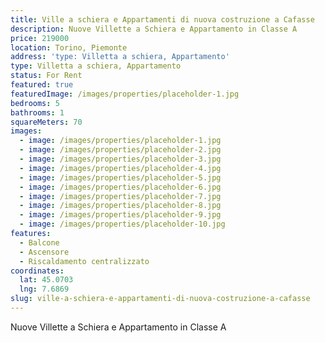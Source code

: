 ```yaml
---
title: Ville a schiera e Appartamenti di nuova costruzione a Cafasse
description: Nuove Villette a Schiera e Appartamento in Classe A
price: 219000
location: Torino, Piemonte
address: 'type: Villetta a schiera, Appartamento'
type: Villetta a schiera, Appartamento
status: For Rent
featured: true
featuredImage: /images/properties/placeholder-1.jpg
bedrooms: 5
bathrooms: 1
squareMeters: 70
images:
  - image: /images/properties/placeholder-1.jpg
  - image: /images/properties/placeholder-2.jpg
  - image: /images/properties/placeholder-3.jpg
  - image: /images/properties/placeholder-4.jpg
  - image: /images/properties/placeholder-5.jpg
  - image: /images/properties/placeholder-6.jpg
  - image: /images/properties/placeholder-7.jpg
  - image: /images/properties/placeholder-8.jpg
  - image: /images/properties/placeholder-9.jpg
  - image: /images/properties/placeholder-10.jpg
features:
  - Balcone
  - Ascensore
  - Riscaldamento centralizzato
coordinates:
  lat: 45.0703
  lng: 7.6869
slug: ville-a-schiera-e-appartamenti-di-nuova-costruzione-a-cafasse
---
```


Nuove Villette a Schiera e Appartamento in Classe A
